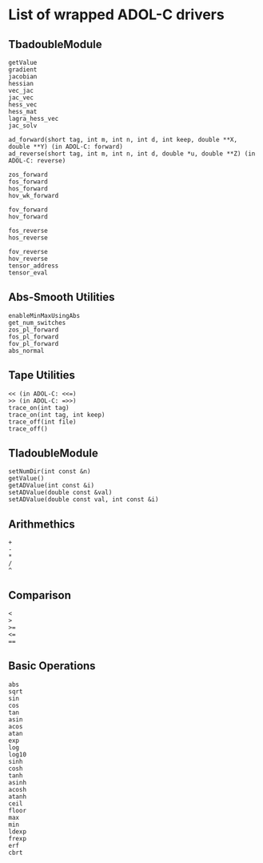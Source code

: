 # List of wrapped ADOL-C drivers

## TbadoubleModule

    getValue
    gradient
    jacobian
    hessian
    vec_jac
    jac_vec
    hess_vec
    hess_mat
    lagra_hess_vec
    jac_solv

    ad_forward(short tag, int m, int n, int d, int keep, double **X, double **Y) (in ADOL-C: forward)
    ad_reverse(short tag, int m, int n, int d, double *u, double **Z) (in ADOL-C: reverse)

    zos_forward
    fos_forward
    hos_forward
    hov_wk_forward

    fov_forward
    hov_forward

    fos_reverse
    hos_reverse

    fov_reverse
    hov_reverse
    tensor_address
    tensor_eval

## Abs-Smooth Utilities

    enableMinMaxUsingAbs
    get_num_switches
    zos_pl_forward
    fos_pl_forward
    fov_pl_forward
    abs_normal


## Tape Utilities

    << (in ADOL-C: <<=)
    >> (in ADOL-C: =>>)
    trace_on(int tag)
    trace_on(int tag, int keep)
    trace_off(int file)
    trace_off()




## TladoubleModule

    setNumDir(int const &n) 
    getValue()                      
    getADValue(int const &i)
    setADValue(double const &val)
    setADValue(double const val, int const &i)


## Arithmethics

    + 
    - 
    * 
    / 
    ^

## Comparison

    <
    >
    >=
    <=
    ==

## Basic Operations

    abs
    sqrt
    sin
    cos
    tan
    asin
    acos
    atan
    exp
    log
    log10
    sinh
    cosh
    tanh
    asinh
    acosh
    atanh
    ceil
    floor
    max
    min
    ldexp
    frexp
    erf
    cbrt